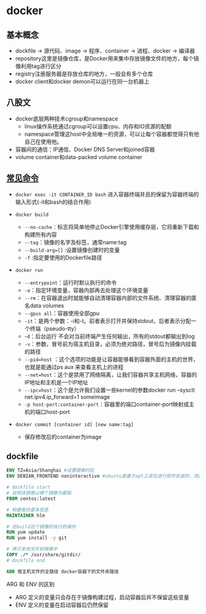 # docker

## 基本概念

- dockfile -> 源代码、image -> 程序、container -> 进程、docker -> 编译器
- repository这里是镜像仓库，是Docker用来集中存放镜像文件的地方，每个镜像利用tag进行区分
- registry注册服务器是存放仓库的地方，一般会有多个仓库
- docker client和docker demon可以运行在同一台机器上

## 八股文

- docker底层两种技术cgroup和namespace
  - linux操作系统通过cgroup可以设置cpu、内存和IO资源的配额
  - namespace管理这host中全局唯一的资源，可以让每个容器都觉得只有他自己在使用他。
- 容器间的通信：IP通信、Docker DNS Server和joined容器
- volume container和data-packed volume container

## [常见命令](https://docs.docker.com/engine/reference/commandline/cli/)

- `docker exec -it CONTAINER_ID bash` 进入容器终端并且的保留为容器终端的输入形式(-it和bash的结合作用)
- `docker build`
  - `--no-cache`：标志将简单地停止Docker引擎使用缓存层，它将重新下载和构建所有内容
  - `--tag`：镜像的名字及标签，通常name:tag
  - `--build-arg=[]` :设置镜像创建时的变量
  - `-f` :指定要使用的Dockerfile路径
- `docker run`
  - `--entrypoint`：运行时默认执行的命令
  - `-e`：指定环境变量，容器内部再去处理这个环境变量
  - `--rm`：在容器退出时就能够自动清理容器内部的文件系统、清理容器的匿名data volumes
  - `--gpus all`：容器使用全部gpu
  - `-it`：是两个参数：-i和-t。前者表示打开并保持stdout，后者表示分配一个终端（pseudo-tty）
  - -`d`：后台运行 不会对当前终端产生任何输出，所有的stdout都输出到log
  - `-v`：参数，冒号前为宿主机目录，必须为绝对路径，冒号后为镜像内挂载的路径
  - `--pid=host` ：这个选项的功能是让容器能够看到容器外面的主机的世界，也就是能通过ps aux 来查看主机上的进程
  - `--net=host`：这个是禁用了网络隔离，让我们容器共享主机网络，容器的IP地址和主机是一个IP地址
  - `--ipc=host`：这个是允许我们设置一些kernel的参数docker run –sysctl net.ipv4.ip_forward=1 someimage
  - `-p host-port:container-port`：容器里的端口container-port映射成主机的端口host-port
  
- `docker commit [container id] [new name:tag]`
  - 保存修改后的container为image

## dockfile

```Dockerfile
ENV TZ=Asia/Shanghai #设置镜像时区
ENV DEBIAN_FRONTEND noninteractive #ubuntu是基于apt工具包进行软件安装的，而apt工具包是基于DebianPackageManagement的。而DEBIAN_FRONTEND就是DebianPackageManagement的基本选项

# dockfile start
# 说明该镜像以哪个镜像为基础
FROM centos:latest

# 构建者的基本信息
MAINTAINER hlm

# 在build这个镜像时执行的操作
RUN yum update
RUN yum install -y git

# 拷贝本地文件到镜像中
COPY ./* /usr/share/gitdir/
# dockfile end

ADD 宿主机文件的全路径 docker容器下的文件夹路径

```

ARG 和 ENV 的区别

- ARG 定义的变量只会存在于镜像构建过程，启动容器后并不保留这些变量
- ENV 定义的变量在启动容器后仍然保留
